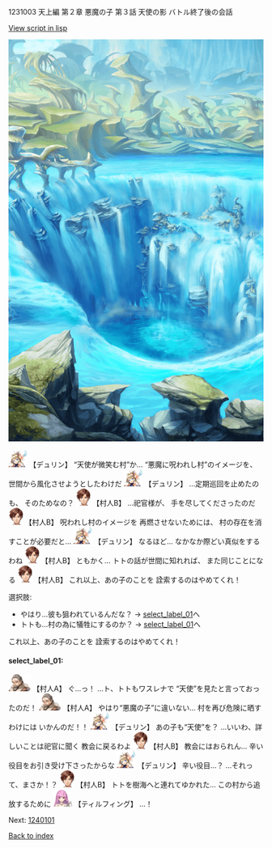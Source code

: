 1231003 天上編 第２章 悪魔の子 第３話 天使の影 バトル終了後の会話

[View script in lisp](../scripts/1231003.txt)

![valley.png](../images/backgrounds/valley.png)

<img src="../images/units/0.png" alt="0.png" height="34"/>
【デュリン】
“天使が微笑む村”か…
“悪魔に呪われし村”のイメージを、
世間から風化させようとしたわけだ

<img src="../images/units/0.png" alt="0.png" height="34"/>
【デュリン】
…定期巡回を止めたのも、
そのためなの？

<img src="../images/units/2.png" alt="2.png" height="34"/>
【村人B】
…祀官様が、
手を尽してくださったのだ

<img src="../images/units/2.png" alt="2.png" height="34"/>
【村人B】
呪われし村のイメージを
再燃させないためには、
村の存在を消すことが必要だと…

<img src="../images/units/0.png" alt="0.png" height="34"/>
【デュリン】
なるほど…
なかなか際どい真似をするわね

<img src="../images/units/2.png" alt="2.png" height="34"/>
【村人B】
ともかく…
トトの話が世間に知れれば、
また同じことになる

<img src="../images/units/2.png" alt="2.png" height="34"/>
【村人B】
これ以上、あの子のことを
詮索するのはやめてくれ！

選択肢:
- やはり…彼も狙われているんだな？ → [select_label_01](#select_label_01)へ
- トトも…村の為に犠牲にするのか？ → [select_label_01](#select_label_01)へ

これ以上、あの子のことを
詮索するのはやめてくれ！

#### select_label_01:

<img src="../images/units/1.png" alt="1.png" height="34"/>
【村人A】
ぐ…っ！
…ト、トトもワスレナで
“天使”を見たと言っておったのだ！

<img src="../images/units/1.png" alt="1.png" height="34"/>
【村人A】
やはり“悪魔の子”に違いない…
村を再び危険に晒すわけには
いかんのだ！！

<img src="../images/units/0.png" alt="0.png" height="34"/>
【デュリン】
あの子も“天使”を？
…いいわ、詳しいことは祀官に聞く
教会に戻るわよ

<img src="../images/units/2.png" alt="2.png" height="34"/>
【村人B】
教会にはおられん…
辛い役目をお引き受け下さったからな

<img src="../images/units/0.png" alt="0.png" height="34"/>
【デュリン】
辛い役目…？
…それって、まさか！？

<img src="../images/units/2.png" alt="2.png" height="34"/>
【村人B】
トトを樹海へと連れてゆかれた…
この村から追放するために

<img src="../images/units/24.png" alt="24.png" height="34"/>
【ティルフィング】
…！

Next: [1240101](1240101.md)

[Back to index](index.md)
